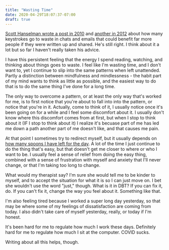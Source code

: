 ```yaml
---
title: "Wasting Time"
date: 2020-04-29T18:07:37-07:00
draft: true
---
```


[Scott Hanselman wrote a post in 2010](https://www.hanselman.com/blog/DoTheyDeserveTheGiftOfYourKeystrokes.aspx) and [another in 2012](https://www.hanselman.com/blog/YourWordsAreWasted.aspx) about how many keystrokes go to waste in chats and emails that could benefit far more people if they were written up and shared. He's still right. I think about it a lot but so far I haven't really taken his advice.

I have this persistent feeling that the energy I spend reading, watching, and thinking about things goes to waste. I feel like I'm wasting time, and I don't want to, yet I continue to slip into the same patterns when left unattended. Partly a distinction between mindfulness and mindlessness - the habit part of my mind wants to think as little as possible, and the easiest way to do that is to do the same thing I've done for a long time.

The only way to overcome a pattern, or at least the only way that's worked for me, is to first notice that you're about to fall into into the pattern, or notice that you're in it. Actually, come to think of it, I usually notice once it's been going on for a while and I feel some discomfort about it. I usually don't know where this discomfort comes from at first, but when I stop to think about it (IF I stop to think about it) I realize it's becuase part of me has led me down a path another part of me doesn't like, and that causes me pain.

At that point I sometimes try to redirect myself, but it usually depends on [how many spoons I have left for the day](https://en.wikipedia.org/wiki/Spoon_theory). A lot of the time I just continue to do the thing that's easy, but that doesn't get me closer to where or who I want to be. I usually feel a sense of relief from doing the easy thing, combined with a sense of frustration with myself and anxiety that I'll never change, or that I'm taking too long to change.

What would my therapist say? I'm sure she would tell me to be kinder to myself, and to accept the situation for what it is so I can just move on. I bet she wouldn't use the word "just," though. What is it in DBT? If you can fix it, do. If you can't fix it, change the way you feel about it. Something like that.

I'm also feeling tired because I worked a super long day yesterday, so that may be where some of my feelings of dissatisfaction are coming from today. I also didn't take care of myself yesterday, really, or today if I'm honest.

It's been hard for me to regulate how much I work these days. Definitely hard for me to regulate how much I sit at the computer. COVID sucks.

Writing about all this helps, though.

